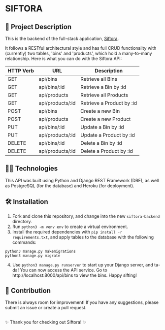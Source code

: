 # SIFTORA

## 💄 Project Description

This is the backend of the full-stack application, [Siftora](https://github.com/jyaymie/siftora-frontend).

It follows a RESTful architectural style and has full CRUD functionality with (currently) two tables, 'bins' and 'products', which hold a many-to-many relationship. Here is what you can do with the Siftora API:

| HTTP Verb | URL              | Description               |
| --------- | ---------------- | ------------------------- |
| GET       | api/bins         | Retrieve all Bins         |
| GET       | api/bins/:id     | Retrieve a Bin by :id     |
| GET       | api/products     | Retrieve all Products     |
| GET       | api/products/:id | Retrieve a Product by :id |
| POST      | api/bins         | Create a new Bin          |
| POST      | api/products     | Create a new Product      |
| PUT       | api/bins/:id     | Update a Bin by :id       |
| PUT       | api/products/:id | Update a Product by :id   |
| DELETE    | api/bins/:id     | Delete a Bin by :id       |
| DELETE    | api/products/:id | Delete a Product by :id   |

## 👩‍💻 Technologies

This API was built using Python and Django REST Framework (DRF), as well as PostgreSQL (for the database) and Heroku (for deployment).

## 🛠 Installation

1. Fork and clone this repository, and change into the new `siftora-backend` directory.
2. Run `python3 -m venv env` to create a virtual environment.
3. Install the required dependencies with `pip install -r requirements.txt`, and apply tables to the database with the following commands:
```
python3 manage.py makemigrations
python3 manage.py migrate
```
4. Use `python3 manage.py runserver` to start up your Django server, and ta-da! You can now access the API service. Go to http://localhost:8000/api/bins to view the bins. Happy sifting!

## 🤝 Contribution

There is always room for improvement! If you have any suggestions, please submit an issue or create a pull request.

##

✨ Thank you for checking out Siftora! ✨
